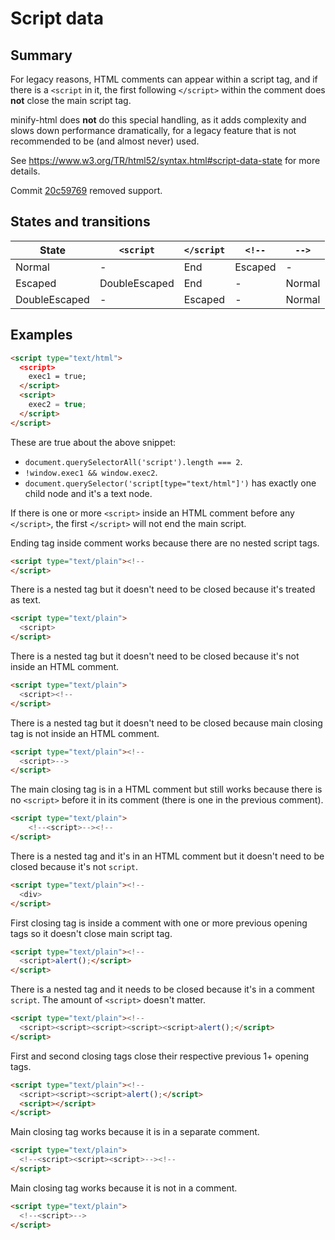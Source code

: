 # Script data

## Summary

For legacy reasons, HTML comments can appear within a script tag, and if there is a `<script` in it, the first following `</script>` within the comment does **not** close the main script tag.

minify-html does **not** do this special handling, as it adds complexity and slows down performance dramatically, for a legacy feature that is not recommended to be (and almost never) used.

See https://www.w3.org/TR/html52/syntax.html#script-data-state for more details.

Commit [20c59769](https://github.com/kyr0/better-minify-html/commit/20c59769fea6bfb8a9d5ecea47d979dc9b1dcda5) removed support.

## States and transitions

|State|`<script`|`</script`|`<!--`|`-->`|
|---|---|---|---|---|
|Normal|-|End|Escaped|-|
|Escaped|DoubleEscaped|End|-|Normal|
|DoubleEscaped|-|Escaped|-|Normal|

## Examples

```html
<script type="text/html">
  <script>
    exec1 = true;
  </script>
  <script>
    exec2 = true;
  </script>
</script>
```
These are true about the above snippet:
- `document.querySelectorAll('script').length === 2`.
- `!window.exec1 && window.exec2`.
- `document.querySelector('script[type="text/html"]')` has exactly one child node and it's a text node.

If there is one or more `<script>` inside an HTML comment before any `</script>`, the first `</script>` will not end the main script.

Ending tag inside comment works because there are no nested script tags.

```html
<script type="text/plain"><!--
</script>
```

There is a nested tag but it doesn't need to be closed because it's treated as text.

```html
<script type="text/plain">
  <script>
</script>
```

There is a nested tag but it doesn't need to be closed because it's not inside an HTML comment.

```html
<script type="text/plain">
  <script><!--
</script>
```

There is a nested tag but it doesn't need to be closed because main closing tag is not inside an HTML comment.

```html
<script type="text/plain"><!--
  <script>-->
</script>
```

The main closing tag is in a HTML comment but still works because there is no `<script>` before it in its comment (there is one in the previous comment).

```html
<script type="text/plain">
    <!--<script>--><!--
</script>
```

There is a nested tag and it's in an HTML comment but it doesn't need to be closed because it's not `script`.

```html
<script type="text/plain"><!--
  <div>
</script>
```

First closing tag is inside a comment with one or more previous opening tags so it doesn't close main script tag.

```html
<script type="text/plain"><!--
  <script>alert();</script>
</script>
```

There is a nested tag and it needs to be closed because it's in a comment `script`. The amount of `<script>` doesn't matter.

```html
<script type="text/plain"><!--
  <script><script><script><script><script>alert();</script>
</script>
```

First and second closing tags close their respective previous 1+ opening tags.

```html
<script type="text/plain"><!--
  <script><script><script>alert();</script>
  <script></script>
</script>
```

Main closing tag works because it is in a separate comment.

```html
<script type="text/plain">
  <!--<script><script><script>--><!--
</script>
```

Main closing tag works because it is not in a comment.

```html
<script type="text/plain">
  <!--<script>-->
</script>
```
